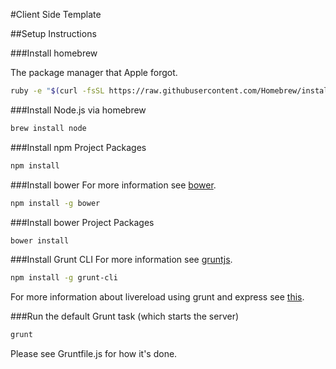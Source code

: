 #Client Side Template

##Setup Instructions

###Install homebrew

The package manager that Apple forgot.
```bash
ruby -e "$(curl -fsSL https://raw.githubusercontent.com/Homebrew/install/master/install)"
```

###Install Node.js via homebrew
```bash
brew install node
```

###Install npm Project Packages
```bash
npm install
```

###Install bower
For more information see [bower](http://bower.io/).
```bash
npm install -g bower
```

###Install bower Project Packages
```bash
bower install
```

###Install Grunt CLI
For more information see [gruntjs](http://gruntjs.com/).
```bash
npm install -g grunt-cli
```

For more information about livereload using grunt and express see [this](http://rhumaric.com/2013/07/renewing-the-grunt-livereload-magic/).

###Run the default Grunt task (which starts the server)
```bash
grunt
```

Please see Gruntfile.js for how it's done.
